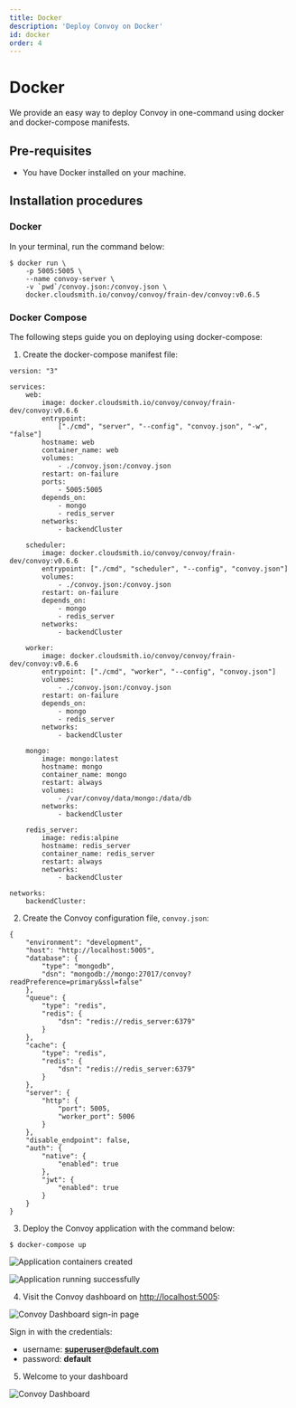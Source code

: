 ```yaml
---
title: Docker
description: 'Deploy Convoy on Docker'
id: docker
order: 4
---
```


# Docker
We provide an easy way to deploy Convoy in one-command using docker and docker-compose manifests.


## Pre-requisites

- You have Docker installed on your machine.

## Installation procedures

### Docker

In your terminal, run the command below:

```console[terminal]
$ docker run \
	-p 5005:5005 \
	--name convoy-server \
	-v `pwd`/convoy.json:/convoy.json \
	docker.cloudsmith.io/convoy/convoy/frain-dev/convoy:v0.6.5
```

### Docker Compose

The following steps guide you on deploying using docker-compose:

1. Create the docker-compose manifest file:

```yaml[docker-compose.yaml]
version: "3"

services:
    web:
        image: docker.cloudsmith.io/convoy/convoy/frain-dev/convoy:v0.6.6
        entrypoint:
            ["./cmd", "server", "--config", "convoy.json", "-w", "false"]
        hostname: web
        container_name: web
        volumes:
            - ./convoy.json:/convoy.json
        restart: on-failure
        ports:
            - 5005:5005
        depends_on:
            - mongo
            - redis_server
        networks:
            - backendCluster

    scheduler:
        image: docker.cloudsmith.io/convoy/convoy/frain-dev/convoy:v0.6.6
        entrypoint: ["./cmd", "scheduler", "--config", "convoy.json"]
        volumes:
            - ./convoy.json:/convoy.json
        restart: on-failure
        depends_on:
            - mongo
            - redis_server
        networks:
            - backendCluster

    worker:
        image: docker.cloudsmith.io/convoy/convoy/frain-dev/convoy:v0.6.6
        entrypoint: ["./cmd", "worker", "--config", "convoy.json"]
        volumes:
            - ./convoy.json:/convoy.json
        restart: on-failure
        depends_on:
            - mongo
            - redis_server
        networks:
            - backendCluster

    mongo:
        image: mongo:latest
        hostname: mongo
        container_name: mongo
        restart: always
        volumes:
            - /var/convoy/data/mongo:/data/db
        networks:
            - backendCluster

    redis_server:
        image: redis:alpine
        hostname: redis_server
        container_name: redis_server
        restart: always
        networks:
            - backendCluster

networks:
    backendCluster:
```

2. Create the Convoy configuration file, `convoy.json`:

```json[convoy.json]
{
    "environment": "development",
    "host": "http://localhost:5005",
    "database": {
        "type": "mongodb",
        "dsn": "mongodb://mongo:27017/convoy?readPreference=primary&ssl=false"
    },
    "queue": {
        "type": "redis",
        "redis": {
            "dsn": "redis://redis_server:6379"
        }
    },
    "cache": {
        "type": "redis",
        "redis": {
            "dsn": "redis://redis_server:6379"
        }
    },
    "server": {
        "http": {
            "port": 5005,
            "worker_port": 5006
        }
    },
    "disable_endpoint": false,
    "auth": {
        "native": {
            "enabled": true
        },
        "jwt": {
            "enabled": true
        }
    }
}
```

3. Deploy the Convoy application with the command below:

```console[terminal]
$ docker-compose up
```
    
![Application containers created](/docs-assets/containers-created.png)

![Application running successfully](/docs-assets/healthy-application.png)

4. Visit the Convoy dashboard on [http://localhost:5005](http://localhost:5005):

![Convoy Dashboard sign-in page](/docs-assets/convoy-sign-in-page.png)

Sign in with the credentials:

- username: **superuser@default.com**
- password: **default**

5. Welcome to your dashboard

![Convoy Dashboard](/docs-assets/convoy-dashboard-page.png)